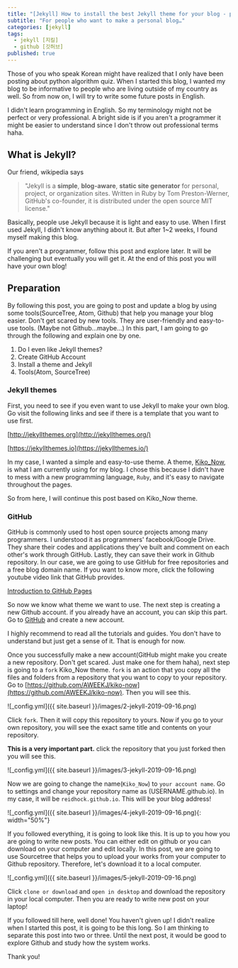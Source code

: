 ```yaml
---
title: "[Jekyll] How to install the best Jekyll theme for your blog - part 1"
subtitle: "For people who want to make a personal blog…"
categories: [jekyll]
tags:
  - jekyll [지킬]
  - github [깃허브]
published: true
---
```


Those of you who speak Korean might have realized that I only have been posting about python algorithm quiz. When I started this blog, I wanted my blog to be informative to people who are living outside of my country as well. So from now on, I will try to write some future posts in English.

I didn't learn programming in English. So my terminology might not be perfect or very professional. A bright side is if you aren't a programmer it might be easier to understand since I don't throw out professional terms haha.

## What is Jekyll?
Our friend, wikipedia says
> "Jekyll is a **simple**, **blog-aware**, **static site generator** for personal, project, or organization sites. Written in Ruby by Tom Preston-Werner, GitHub's co-founder, it is distributed under the open source MIT license."

Basically, people use Jekyll because it is light and easy to use. When I first used Jekyll, I didn't know anything about it. But after 1~2 weeks, I found myself making this blog.

If you aren't a programmer, follow this post and explore later. It will be challenging but eventually you will get it. At the end of this post you will have your own blog!

## Preparation 
By following this post, you are going to post and update a blog by using some tools(SourceTree, Atom, Github) that help you manage your blog easier. Don't get scared by new tools. They are user-friendly and easy-to-use tools. (Maybe not Github…maybe…)
In this part, I am going to go through the following and explain one by one.

1. Do I even like Jekyll themes?
2. Create GitHub Account
3. Install a theme and Jekyll
4. Tools(Atom, SourceTree)

### Jekyll themes
First, you need to see if you even want to use Jekyll to make your own blog. Go visit the following links and see if there is a template that you want to use first.

[http://jekyllthemes.org](http://jekyllthemes.org/)

[https://jekyllthemes.io](https://jekyllthemes.io/)

In my case, I wanted a simple and easy-to-use theme. A theme, [Kiko_Now](https://aweekj.github.io/kiko-now/), is what I am currently using for my blog. I chose this because I didn't have to mess with a new programming language, `Ruby`, and it's easy to navigate throughout the pages.

So from here, I will continue this post based on Kiko_Now theme.

### GitHub
GitHub is commonly used to host open source projects among many programmers. I understood it as programmers' facebook/Google Drive. They share their codes and applications they've built and comment on each other's work through GitHub. Lastly, they can save their work in Github repository. In our case, we are going to use GitHub for free repositories and a free blog domain name. If you want to know more, click the following youtube video link that GitHub provides.

[Introduction to GitHub Pages](https://youtu.be/2MsN8gpT6jY)

So now we know what theme we want to use. The next step is creating a new Github account. if you already have an account, you can skip this part.
Go to [GitHub](https://github.com/) and create a new account.

I highly recommend to read all the tutorials and guides. You don't have to understand but just get a sense of it. That is enough for now.

Once you successfully make a new account(GitHub might make you create a new repository. Don't get scared. Just make one for them haha), next step is going to a `fork` Kiko_Now theme. `fork` is an action that you copy all the files and folders from a repository that you want to copy to your repository. Go to [https://github.com/AWEEKJ/kiko-now](https://github.com/AWEEKJ/kiko-now). Then you will see this.

![_config.yml]({{ site.baseurl }}/images/2-jekyll-2019-09-16.png)

Click `fork`. Then it will copy this repository to yours. Now if you go to your own repository, you will see the exact same title and contents on your repository.


**This is a very important part.** click the repository that you just forked then you will see this.

![_config.yml]({{ site.baseurl }}/images/3-jekyll-2019-09-16.png)

Now we are going to change the name(`Kiko_Now`) to `your account name`. Go to settings and change your repository name as (USERNAME.github.io). In my case, it will be `reidhock.github.io`. This will be your blog address!

![_config.yml]({{ site.baseurl }}/images/4-jekyll-2019-09-16.png){: width="50%"}

If you followed everything, it is going to look like this. It is up to you how you are going to write new posts. You can either edit on github or you can download on your computer and edit locally. In this post, we are going to use Sourcetree that helps you to upload your works from your computer to Github repository. Therefore, let's download it to a local computer.

![_config.yml]({{ site.baseurl }}/images/5-jekyll-2019-09-16.png)

Click `clone or download` and `open in desktop` and download the repository in your local computer. Then you are ready to write new post on your laptop!

If you followed till here, well done! You haven't given up! I didn't realize when I started this post, it is going to be this long. So I am thinking to separate this post into two or three. Until the next post, it would be good to explore Github and study how the system works.

Thank you!
